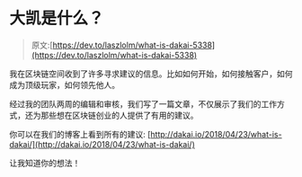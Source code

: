 # 大凯是什么？

> 原文:[https://dev.to/laszlolm/what-is-dakai-5338](https://dev.to/laszlolm/what-is-dakai-5338)

我在区块链空间收到了许多寻求建议的信息。比如如何开始，如何接触客户，如何成为顶级玩家，如何领先他人。

经过我的团队两周的编辑和审核，我们写了一篇文章，不仅展示了我们的工作方式，还为那些想在区块链创业的人提供了有用的建议。

你可以在我们的博客上看到所有的建议:
[http://dakai.io/2018/04/23/what-is-dakai/](http://dakai.io/2018/04/23/what-is-dakai/)

让我知道你的想法！